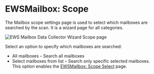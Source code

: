 # EWSMailbox: Scope

The Mailbox scope settings page is used to select which mailboxes are searched by the scan. It is a
wizard page for all categories.

![EWS Mailbox Data Collector Wizard Scope page](/img/versioned_docs/activitymonitor_7.1/config/activedirectory/scope.webp)

Select an option to specify which mailboxes are searched:

- All mailboxes – Search all mailboxes
- Select mailboxes from list – Search only specific selected mailboxes. This option enables the
  [EWSMailbox: Scope Select](/docs/accessanalyzer/11.6/enterpriseauditor/admin/datacollector/ewsmailbox/scopeselect.md)
  page.
